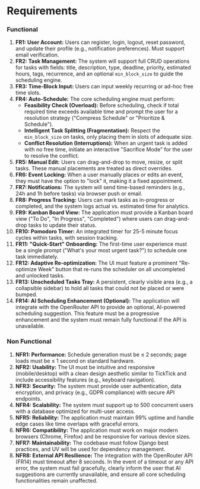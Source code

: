 # Requirements

### Functional

1.  **FR1: User Account:** Users can register, login, logout, reset password, and update their profile (e.g., notification preferences). Must support email verification.
2.  **FR2: Task Management:** The system will support full CRUD operations for tasks with fields: title, description, type, deadline, priority, estimated hours, tags, recurrence, and an optional `min_block_size` to guide the scheduling engine.
3.  **FR3: Time-Block Input:** Users can input weekly recurring or ad-hoc free time slots.
4.  **FR4: Auto-Schedule:** The core scheduling engine must perform:
    *   **Feasibility Check (Overload):** Before scheduling, check if total required time exceeds available time and prompt the user for a resolution strategy ("Compress Schedule" or "Prioritize & Schedule").
    *   **Intelligent Task Splitting (Fragmentation):** Respect the `min_block_size` on tasks, only placing them in slots of adequate size.
    *   **Conflict Resolution (Interruptions):** When an urgent task is added with no free time, initiate an interactive "Sacrifice Mode" for the user to resolve the conflict.
5.  **FR5: Manual Edit:** Users can drag-and-drop to move, resize, or split tasks. These manual placements are treated as direct overrides.
6.  **FR6: Event Locking:** When a user manually places or edits an event, they must have the option to "lock" it, making it a fixed appointment.
7.  **FR7: Notifications:** The system will send time-based reminders (e.g., 24h and 1h before tasks) via browser push or email.
8.  **FR8: Progress Tracking:** Users can mark tasks as in-progress or completed, and the system logs actual vs. estimated time for analytics.
9.  **FR9: Kanban Board View:** The application must provide a Kanban board view ("To Do", "In Progress", "Completed") where users can drag-and-drop tasks to update their status.
10. **FR10: Pomodoro Timer:** An integrated timer for 25-5 minute focus cycles within tasks, with session tracking.
11. **FR11: "Quick-Start" Onboarding:** The first-time user experience must be a single prompt ("What's your most urgent task?") to schedule one task immediately.
12. **FR12: Adaptive Re-optimization:** The UI must feature a prominent "Re-optimize Week" button that re-runs the scheduler on all uncompleted and unlocked tasks.
13. **FR13: Unscheduled Tasks Tray:** A persistent, clearly visible area (e.g., a collapsible sidebar) to hold all tasks that could not be placed or were bumped.
14. **FR14: AI Scheduling Enhancement (Optional):** The application will integrate with the OpenRouter API to provide an optional, AI-powered scheduling suggestion. This feature must be a progressive enhancement and the system must remain fully functional if the API is unavailable.

### Non Functional

1.  **NFR1: Performance:** Schedule generation must be ≤ 2 seconds; page loads must be ≤ 1 second on standard hardware.
2.  **NFR2: Usability:** The UI must be intuitive and responsive (mobile/desktop) with a clean design aesthetic similar to TickTick and include accessibility features (e.g., keyboard navigation).
3.  **NFR3: Security:** The system must provide user authentication, data encryption, and privacy (e.g., GDPR compliance) with secure API endpoints.
4.  **NFR4: Scalability:** The system must support up to 500 concurrent users with a database optimized for multi-user access.
5.  **NFR5: Reliability:** The application must maintain 99% uptime and handle edge cases like time overlaps with graceful errors.
6.  **NFR6: Compatibility:** The application must work on major modern browsers (Chrome, Firefox) and be responsive for various device sizes.
7.  **NFR7: Maintainability:** The codebase must follow Django best practices, and UV will be used for dependency management.
8.  **NFR8: External API Resilience:** The integration with the OpenRouter API (FR14) must timeout after 8 seconds. In the event of a timeout or any API error, the system must fail gracefully, clearly inform the user that AI suggestions are currently unavailable, and ensure all core scheduling functionalities remain unaffected.
